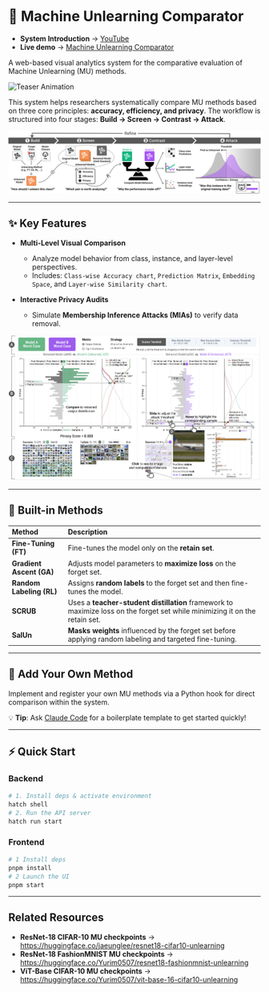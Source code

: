 # 🧹 Machine Unlearning Comparator

- **System Introduction** → [YouTube](https://youtu.be/yAyAYp2msDk?si=Q-8IgVlrk8uSBceu)
- **Live demo** → [Machine Unlearning Comparator](https://gnueaj.github.io/Machine-Unlearning-Comparator/)  

A web-based visual analytics system for the comparative evaluation of Machine Unlearning (MU) methods.

![Teaser Animation](img/teaser.gif)

This system helps researchers systematically compare MU methods based on three core principles: **accuracy, efficiency, and privacy**. The workflow is structured into four stages: **Build → Screen → Contrast → Attack**.

![Unlearning Comparator Workflow](img/fig_workflow_github.png)

---

## ✨ Key Features

* **Multi-Level Visual Comparison**
    * Analyze model behavior from class, instance, and layer-level perspectives.
    * Includes: `Class-wise Accuracy chart`, `Prediction Matrix`, `Embedding Space`, and `Layer-wise Similarity chart`.

* **Interactive Privacy Audits**
    * Simulate **Membership Inference Attacks (MIAs)** to verify data removal.

![Privacy Attack Visualization](img/fig_attack.png)

---

## 🔧 Built-in Methods

| Method | Description |
| :--- | :--- |
| **Fine-Tuning (FT)** | Fine-tunes the model only on the **retain set**. |
| **Gradient Ascent (GA)** | Adjusts model parameters to **maximize loss** on the forget set. |
| **Random Labeling (RL)** | Assigns **random labels** to the forget set and then fine-tunes the model. |
| **SCRUB** | Uses a **teacher-student distillation** framework to maximize loss on the forget set while minimizing it on the retain set. |
| **SalUn** | **Masks weights** influenced by the forget set before applying random labeling and targeted fine-tuning. |

---

## 🔌 Add Your Own Method

Implement and register your own MU methods via a Python hook for direct comparison within the system.

💡 **Tip**: Ask [Claude Code](https://claude.ai/code) for a boilerplate template to get started quickly!

---

## ⚡ Quick Start

### Backend
```bash
# 1. Install deps & activate environment
hatch shell
# 2. Run the API server
hatch run start
```

### Frontend
```bash
# 1 Install deps
pnpm install
# 2 Launch the UI
pnpm start
```

---

## Related Resources
- **ResNet-18 CIFAR-10 MU checkpoints** → <https://huggingface.co/jaeunglee/resnet18-cifar10-unlearning>
- **ResNet-18 FashionMNIST MU checkpoints** → <https://huggingface.co/Yurim0507/resnet18-fashionmnist-unlearning>
- **ViT-Base CIFAR-10 MU checkpoints** → <https://huggingface.co/Yurim0507/vit-base-16-cifar10-unlearning>